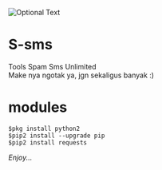 ![Optional Text](../master/img/ss.png)
# S-sms
Tools Spam Sms Unlimited<br>Make nya ngotak ya, jgn sekaligus banyak :)

# modules
```
$pkg install python2
$pip2 install --upgrade pip
$pip2 install requests
```
*Enjoy...*
